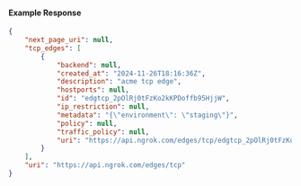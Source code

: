 <!-- Code generated for API Clients. DO NOT EDIT. -->

#### Example Response

```json
{
	"next_page_uri": null,
	"tcp_edges": [
		{
			"backend": null,
			"created_at": "2024-11-26T18:16:36Z",
			"description": "acme tcp edge",
			"hostports": null,
			"id": "edgtcp_2pOlRj0tFzKo2kKPDoffb95HjjW",
			"ip_restriction": null,
			"metadata": "{\"environment\": \"staging\"}",
			"policy": null,
			"traffic_policy": null,
			"uri": "https://api.ngrok.com/edges/tcp/edgtcp_2pOlRj0tFzKo2kKPDoffb95HjjW"
		}
	],
	"uri": "https://api.ngrok.com/edges/tcp"
}
```
